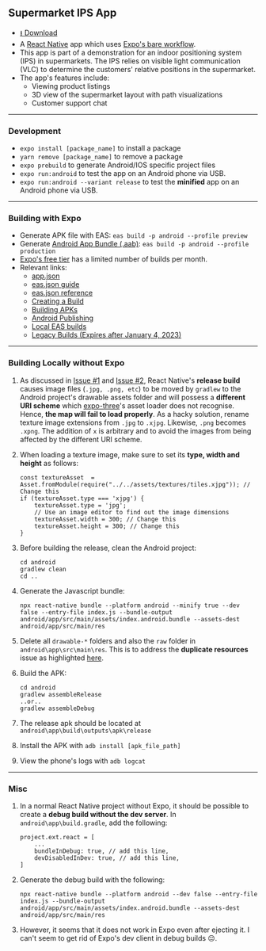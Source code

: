 ## Supermarket IPS App
* [⭳ Download](https://github.com/FongYoong/supermarket_ips_app/releases/latest/download/app-release.apk)
* A [React Native](https://reactnative.dev/) app which uses [Expo's bare workflow](https://docs.expo.dev/introduction/managed-vs-bare/#bare-workflow).
* This app is part of a demonstration for an indoor positioning system (IPS) in supermarkets. The IPS relies on visible light communication (VLC) to determine the customers' relative positions in the supermarket.
* The app's features include:
    - Viewing product listings
    * 3D view of the supermarket layout with path visualizations
    * Customer support chat

***

### Development
* `expo install [package_name]` to install a package
* `yarn remove [package_name]` to remove a package
* `expo prebuild` to generate Android/IOS specific project files
* `expo run:android` to test the app on an Android phone via USB.
* `expo run:android --variant release` to test the **minified** app on an Android phone via USB.

***

### Building with Expo
* Generate APK file with EAS:
    `eas build -p android --profile preview` 
* Generate [Android App Bundle (.aab)](https://developer.android.com/guide/app-bundle):
    `eas build -p android --profile production`
* [Expo's free tier](https://expo.dev/pricing) has a limited number of builds per month.
* Relevant links:
    - [app.json](https://docs.expo.dev/versions/latest/config/app)
    - [eas.json guide](https://docs.expo.dev/build/eas-json/)
    - [eas.json reference](https://docs.expo.dev/build-reference/eas-json)
    - [Creating a Build](https://docs.expo.dev/build/setup/)
    - [Building APKs](https://docs.expo.dev/build-reference/apk/)
    - [Android Publishing](https://docs.expo.dev/submit/android/)
    - [Local EAS builds](https://docs.expo.dev/build-reference/local-builds/)
    - [Legacy Builds (Expires after January 4, 2023)](https://docs.expo.dev/archive/classic-updates/building-standalone-apps/)

***

### Building Locally without Expo

1. As discussed in [Issue #1](https://github.com/expo/expo-three/issues/185#issuecomment-732161813) and [Issue #2](https://github.com/expo/expo-three/issues/225), React Native's **release build** causes image files (`.jpg, .png, etc`) to be moved by `gradlew` to  the Android project's drawable assets folder and will possess a **different URI scheme** which [expo-three](https://github.com/expo/expo-three)'s asset loader does not recognise. Hence, **the map will fail to load properly**. As a hacky solution, rename texture image extensions from `.jpg` to `.xjpg`. Likewise, `.png` becomes `.xpng`. The addition of `x` is arbitrary and to avoid the images from being affected by the different URI scheme.

2. When loading a texture image, make sure to set its **type, width and height** as follows:
    ```
    const textureAsset  = Asset.fromModule(require("../../assets/textures/tiles.xjpg")); // Change this
    if (textureAsset.type === 'xjpg') {
        textureAsset.type = 'jpg';
        // Use an image editor to find out the image dimensions
        textureAsset.width = 300; // Change this
        textureAsset.height = 300; // Change this
    }
    ```

3. Before building the release, clean the Android project:
    ```
    cd android
    gradlew clean
    cd ..
    ```

4. Generate the Javascript bundle:
    ```
    npx react-native bundle --platform android --minify true --dev false --entry-file index.js --bundle-output android/app/src/main/assets/index.android.bundle --assets-dest android/app/src/main/res
    ```

5. Delete all `drawable-*` folders and also the `raw` folder in `android\app\src\main\res`. This is to address the **duplicate resources** issue as highlighted [here](https://stackoverflow.com/questions/53239705/react-native-error-duplicate-resources-android).

6. Build the APK:
    ```
    cd android
    gradlew assembleRelease
    ..or..
    gradlew assembleDebug
    ```
7. The release apk should be located at `android\app\build\outputs\apk\release`
8. Install the APK with `adb install [apk_file_path]`
9. View the phone's logs with `adb logcat`

***

### Misc
1. In a normal React Native project without Expo, it should be possible to create a **debug build without the dev server**. In `android\app\build.gradle`, add the following:
    ```
    project.ext.react = [
        ...
        bundleInDebug: true, // add this line,
        devDisabledInDev: true, // add this line,
    ]
    ```
2. Generate the debug build with the following:
    ```
    npx react-native bundle --platform android --dev false --entry-file index.js --bundle-output android/app/src/main/assets/index.android.bundle --assets-dest android/app/src/main/res
    ```
3. However, it seems that it does not work in Expo even after ejecting it. I can't seem to get rid of Expo's dev client in debug builds 😔.